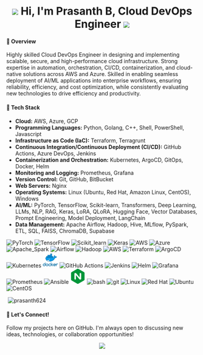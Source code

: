 <h1 align="center"><img src="https://user-images.githubusercontent.com/42378118/110234147-e3259600-7f4e-11eb-95be-0c4047144dea.gif" width="30"> Hi, I'm Prasanth B, Cloud DevOps Engineer <img src="https://emojis.slackmojis.com/emojis/images/1531849430/4246/blob-sunglasses.gif?1531849430" width="30"/></h1>

#### 🌟 Overview
Highly skilled Cloud DevOps Engineer in designing and implementing scalable, secure, and high-performance cloud infrastructure. Strong expertise in automation, orchestration, CI/CD, containerization, and cloud-native solutions across AWS and Azure. Skilled in enabling seamless deployment of AI/ML applications into enterprise workflows, ensuring reliability, efficiency, and cost optimization, while consistently evaluating new technologies to drive efficiency and productivity.


#### 🚀 Tech Stack
- **Cloud:** AWS, Azure, GCP
- **Programming Languages:** Python, Golang, C++, Shell, PowerShell, Javascript
- **Infrastructure as Code (IaC):** Terraform, Terragrunt 
- **Continuous Integration/Continuous Deployment (CI/CD):** GitHub Actions, Azure DevOps, Jenkins  
- **Containerization and Orchestration:** Kubernetes, ArgoCD, GitOps, Docker, Helm  
- **Monitoring and Logging:** Prometheus, Grafana  
- **Version Control:** Git, GitHub, BitBucket
- **Web Servers:** Nginx
- **Operating Systems:** Linux (Ubuntu, Red Hat, Amazon Linux, CentOS), Windows
- **AI/ML:** PyTorch, TensorFlow, Scikit-learn, Transformers, Deep Learning, LLMs, NLP, RAG, Keras, LoRA, QLoRA, Hugging Face, Vector Databases, Prompt Engineering, Model Deployment, LangChain
- **Data Management:** Apache Airflow, Hadoop, Hive, MLflow, PySpark, ETL, SQL, FAISS, ChromaDB, Supabase


<p align="left">
        <img src="https://upload.wikimedia.org/wikipedia/commons/1/10/PyTorch_logo_icon.svg" alt="PyTorch" title="PyTorch" width="40" height="40"/>
        <img src="https://upload.wikimedia.org/wikipedia/commons/2/2d/Tensorflow_logo.svg" alt="TensorFlow" title="TensorFlow" width="40" height="40"/>
        <img src="https://upload.wikimedia.org/wikipedia/commons/0/05/Scikit_learn_logo_small.svg" alt="Scikit_learn" title="Scikit_learn" width="40" height="40"/>
        <img src="https://upload.wikimedia.org/wikipedia/commons/a/ae/Keras_logo.svg" alt="Keras" title="Keras" width="40" height="40"/>
        <img src="https://www.vectorlogo.zone/logos/amazon_aws/amazon_aws-icon.svg" alt="AWS" title="AWS" width="40" height="40"/>    
        <img src="https://upload.wikimedia.org/wikipedia/commons/f/fa/Microsoft_Azure.svg" alt="Azure" title="Azure" width="40" height="40"/>                    
        <img src="https://upload.wikimedia.org/wikipedia/commons/f/f3/Apache_Spark_logo.svg" alt="Apache_Spark" title="Apache_Spark" width="40" height="40"/>  
        <img src="https://upload.wikimedia.org/wikipedia/commons/d/de/AirflowLogo.png" alt="Airflow" title="Airflow" width="40" height="40"/>  
        <img src="https://upload.wikimedia.org/wikipedia/commons/0/0e/Hadoop_logo.svg" alt="Hadoop" title="Hadoop" width="40" height="40"/>  
        <img src="https://www.vectorlogo.zone/logos/amazon_aws/amazon_aws-icon.svg" alt="AWS" title="AWS" width="40" height="40"/>  
        <img src="https://www.vectorlogo.zone/logos/terraformio/terraformio-icon.svg" alt="Terraform" title="Terraform" width="40" height="40"/>
<img src="https://camo.githubusercontent.com/fa46a7608ab776ac1e71c7be0696a824f295813d21f75475e11488216c2dcf1c/68747470733a2f2f7265646861742d7363686f6c6172732e6769746875622e696f2f6172676f63642d7475746f7269616c2f6172676f63642d7475746f7269616c2f5f696d616765732f6172676f63642d6c6f676f2e706e67" alt="ArgoCD" title="ArgoCD" width="40" height="40"/>
        <img src="https://www.vectorlogo.zone/logos/kubernetes/kubernetes-icon.svg" alt="Kubernetes" title="Kubernetes" width="40" height="40"/>
        <img src="https://raw.githubusercontent.com/github/explore/80688e429a7d4ef2fca1e82350fe8e3517d3494d/topics/docker/docker.png" alt="Docker" title="Docker" width="40" height="40"/>
        <img src="https://icon.icepanel.io/Technology/svg/GitHub-Actions.svg" alt="GitHub Actions" title="GitHub Actions" width="40" height="40"/>
        <img src="https://www.vectorlogo.zone/logos/jenkins/jenkins-icon.svg" alt="Jenkins" title="Jenkins" width="40" height="40"/>        
        <img src="https://www.vectorlogo.zone/logos/helmsh/helmsh-icon.svg" alt="Helm" title="Helm" width="40" height="40"/>
        <img src="https://www.vectorlogo.zone/logos/grafana/grafana-icon.svg" alt="Grafana" title="Grafana" width="40" height="40"/>
        <img src="https://www.vectorlogo.zone/logos/prometheusio/prometheusio-icon.svg" alt="Prometheus" title="Prometheus" width="40" height="40"/>
        <img src="https://www.vectorlogo.zone/logos/ansible/ansible-icon.svg" alt="Ansible" title="Ansible" width="40" height="40"/>
        <img src="https://raw.githubusercontent.com/github/explore/85cceaeeaf993ca35664dc37ea24f9237fbbfc14/topics/nginx/nginx.png" alt="Nginx" title="Nginx" width="40" height="40"/>
        <img src="https://www.vectorlogo.zone/logos/gnu_bash/gnu_bash-icon.svg" alt="bash" width="40" height="40"/>
        <img src="https://www.vectorlogo.zone/logos/git-scm/git-scm-icon.svg" alt="git" width="40" height="40"/>
        <img src="https://brandlogos.net/wp-content/uploads/2020/03/Linux-logo.png" alt="Linux" title="Linux" width="40" height="40"/>
        <img src="https://upload.wikimedia.org/wikipedia/commons/d/d8/Red_Hat_logo.svg" alt="Red Hat" title="Red Hat" width="40" height="40"/>
        <img src="https://www.vectorlogo.zone/logos/ubuntu/ubuntu-icon.svg" alt="Ubuntu" title="Ubuntu" width="40" height="40"/>
        <img src="https://www.vectorlogo.zone/logos/centos/centos-icon.svg" alt="CentOS" title="CentOS" width="40" height="40"/> </p>
<p>&nbsp;<img align="center" src="https://github-readme-stats.vercel.app/api?username=prasanth624&show_icons=true&hide=stars,issues" alt="prasanth624" /></p>

#### 🤝 Let's Connect!
Follow my projects here on GitHub. I'm always open to discussing new ideas, technologies, or collaboration opportunities!

<p align="center">
  <img src="https://capsule-render.vercel.app/api?type=waving&color=gradient&height=60&section=footer"/>
</p>
